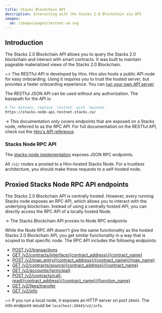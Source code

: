 ```yaml
---
title: Stacks Blockchain API
description: Interacting with the Stacks 2.0 Blockchain via API
images:
  sm: /images/pages/testnet-sm.svg
---
```


## Introduction

The Stacks 2.0 Blockchain API allows you to query the Stacks 2.0 blockchain and interact with smart contracts. It was built to maintain pageable materialized views of the Stacks 2.0 Blockchain.

~> The RESTful API is developed by Hiro. Hiro also hosts a public API node for easy onboarding. Using it requires you to trust the hosted server, but provides a faster onboarding experience. You can [run your own API server](https://docs.hiro.so/get-started/running-api-node)

The RESTful JSON API can be used without any authorization. The basepath for the API is:

```bash
# for mainnet, replace `testnet` with `mainnet`
https://stacks-node-api.testnet.stacks.co/
```

-> This documentation only covers endpoints that are exposed on a Stacks node, referred to as the RPC API. For full documentation on the RESTful API, check out the [Hiro's API reference](https://docs.hiro.so/api).

### Stacks Node RPC API

The [stacks-node implementation](https://github.com/blockstack/stacks-blockchain/) exposes JSON RPC endpoints.

All `/v2/` routes a proxied to a Hiro-hosted Stacks Node. For a trustless architecture, you should make these requests to a self-hosted node.

## Proxied Stacks Node RPC API endpoints

The Stacks 2.0 Blockchain API is centrally hosted. However, every running Stacks node exposes an RPC API, which allows you to interact with the underlying blockchain. Instead of using a centrally hosted API, you can directly access the RPC API of a locally hosted Node.

-> The Stacks Blockchain API proxies to Node RPC endpoints

While the Node RPC API doesn't give the same functionality as the hosted Stacks 2.0 Blockchain API, you get similar functionality in a way that is scoped to that specific node. The RPC API includes the following endpoints:

- [POST /v2/transactions](https://hirosystems.github.io/stacks-blockchain-api/#operation/post_core_node_transactions)
- [GET /v2/contracts/interface/{contract_address}/{contract_name}](https://hirosystems.github.io/stacks-blockchain-api/#operation/get_contract_interface)
- [POST /v2/map_entry/{contract_address}/{contract_name}/{map_name}](https://hirosystems.github.io/stacks-blockchain-api/#operation/get_contract_data_map_entry)
- [GET /v2/contracts/source/{contract_address}/{contract_name}](https://hirosystems.github.io/stacks-blockchain-api/#operation/get_contract_source)
- [GET /v2/accounts/{principal}](https://hirosystems.github.io/stacks-blockchain-api/#operation/get_account_info)
- [POST /v2/contracts/call-read/{contract_address}/{contract_name}/{function_name}](https://hirosystems.github.io/stacks-blockchain-api/#operation/call_read_only_function)
- [GET /v2/fees/transfer](https://hirosystems.github.io/stacks-blockchain-api/#operation/get_fee_transfer)
- [GET /v2/info](https://hirosystems.github.io/stacks-blockchain-api/#operation/get_core_api_info)

~> If you run a local node, it exposes an HTTP server on port `20443`. The info endpoint would be `localhost:20443/v2/info`.
